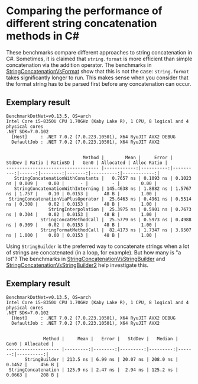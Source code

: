 # Comparing the performance of different string concatenation methods in C#

These benchmarks compare different approaches to string concatenation in C#.
Sometimes, it is claimed that `string.format` is more efficient than simple concatenation via the addition operator.
The benchmarks in [StringConcatenationVsFormat](StringConcatenationVsFormat.cs) show that this is not the case: `string.format` takes significantly longer to run.
This makes sense when you consider that the format string has to be parsed first before any concatenation can occur.

## Exemplary result

```
BenchmarkDotNet=v0.13.5, OS=arch 
Intel Core i5-8350U CPU 1.70GHz (Kaby Lake R), 1 CPU, 8 logical and 4 physical cores
.NET SDK=7.0.102
  [Host]     : .NET 7.0.2 (7.0.223.10501), X64 RyuJIT AVX2 DEBUG
  DefaultJob : .NET 7.0.2 (7.0.223.10501), X64 RyuJIT AVX2


                             Method |        Mean |     Error |    StdDev | Ratio | RatioSD |   Gen0 | Allocated | Alloc Ratio |
----------------------------------- |------------:|----------:|----------:|------:|--------:|-------:|----------:|------------:|
   StringConcatenationWithConstants |   0.7657 ns | 0.1093 ns | 0.1023 ns | 0.009 |    0.00 |      - |         - |        0.00 |
   StringConcatenationWithInterning | 145.4638 ns | 1.8882 ns | 1.5767 ns | 1.757 |    0.10 | 0.0153 |      48 B |        1.00 |
 StringConcatenationViaPlusOperator |  25.6463 ns | 0.4961 ns | 0.5514 ns | 0.308 |    0.02 | 0.0153 |      48 B |        1.00 |
                StringInterpolation |  25.3975 ns | 0.5901 ns | 0.7673 ns | 0.304 |    0.02 | 0.0153 |      48 B |        1.00 |
             StringConcatMethodCall |  25.5779 ns | 0.5973 ns | 0.4988 ns | 0.309 |    0.02 | 0.0153 |      48 B |        1.00 |
             StringFormatMethodCall |  82.4173 ns | 1.7347 ns | 3.9507 ns | 1.000 |    0.00 | 0.0153 |      48 B |        1.00 |
```

Using `StringBuilder` is the preferred way to concatenate strings when a lot of strings are concatenated (in a loop, for example).
But how many is "a lot"? The benchmarks in [StringConcatenationVsStringBuilder](StringConcatenationVsStringBuilder.cs) and [StringConcatenationVsStringBuilder2](StringConcatenationVsStringBuilder2.cs) help investigate this.

## Exemplary result

```
BenchmarkDotNet=v0.13.5, OS=arch 
Intel Core i5-8350U CPU 1.70GHz (Kaby Lake R), 1 CPU, 8 logical and 4 physical cores
.NET SDK=7.0.102
  [Host]     : .NET 7.0.2 (7.0.223.10501), X64 RyuJIT AVX2 DEBUG
  DefaultJob : .NET 7.0.2 (7.0.223.10501), X64 RyuJIT AVX2


              Method |     Mean |   Error |   StdDev |   Median |   Gen0 | Allocated |
-------------------- |---------:|--------:|---------:|---------:|-------:|----------:|
       StringBuilder | 213.5 ns | 6.99 ns | 20.07 ns | 208.0 ns | 0.1452 |     456 B |
 StringConcatenation | 125.9 ns | 2.47 ns |  2.94 ns | 125.2 ns | 0.0663 |     208 B |
```